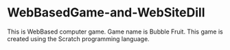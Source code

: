 # WebBasedGame-and-WebSiteDill
This is WebBased computer game. Game name is Bubble Fruit. This game is created using the Scratch programming language.

